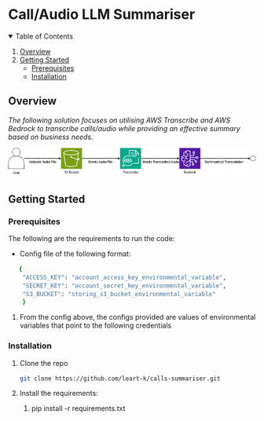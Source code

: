 # Call/Audio LLM Summariser

<!-- TABLE OF CONTENTS -->
<details open="open">
  <summary>Table of Contents</summary>
  <ol>
    <li><a href="#overview">Overview</a></li>
    <li>
      <a href="#getting-started">Getting Started</a>
      <ul>
        <li><a href="#prerequisites">Prerequisites</a></li>
        <li><a href="#installation">Installation</a></li>
      </ul>
    </li>
  </ol>
</details>

<!-- Overview -->
## Overview

*The following solution focuses on utilising AWS Transcribe and AWS Bedrock to transcribe calls/audio while providing an effective summary based on business needs.*

![Audio-to-Summary Logical Diagram](assets/audio_to_summary.png "Diagram depicting the logical flow of the solution")


<!-- GETTING STARTED -->
## Getting Started

### Prerequisites

The following are the requirements to run the code:

* Config file of the following format:
```sh
   {
    "ACCESS_KEY": "account_access_key_environmental_variable",
    "SECRET_KEY": "account_secret_key_environmental_variable",
    "S3_BUCKET": "storing_s3_bucket_environmental_variable"
    }
```
1. From the config above, the configs provided are values of environmental variables that point to the following credentials

### Installation

1. Clone the repo

   ```sh
   git clone https://github.com/leart-k/calls-summariser.git
   ```

1. Install the requirements:
    1. pip install -r requirements.txt

